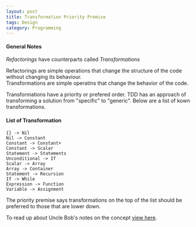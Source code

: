 ```yaml
---
layout: post
title: Transformation Priority Premise
tags: Design
category: Programming
---
```

#### General Notes ####

*Refactorings* have counterparts called *Transformations*  

Refactorings are simple operations that change the structure of the code without changing its behaviour.  
Transformations are simple operatins that change the behavior of the code.  

Transformations have a priority or prefered order. TDD has an approach of transforming a solution from "specific" to "generic". Below are a list of kown transformations.

#### List of Transformation ####

~~~
{} -> Nil
Nil -> Constant
Constant -> Constant+
Constant -> Scalar
Statement -> Statements
Unconditional -> If
Scalar -> Array
Array -> Container
Statement -> Recursion
If -> While
Expression -> Function
Variable -> Assignment
~~~

The priority premise says transformations on the top of the list should be preferred to those that are lower down.

To read up about Uncle Bob's notes on the concept [view here](http://blog.8thlight.com/uncle-bob/2013/05/27/TheTransformationPriorityPremise.html).
